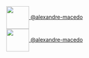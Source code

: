 <a href=https://gitlab.com/alexandre-macedo>
  <img valign="middle" src="https://about.gitlab.com/images/press/logo/png/gitlab-logo-gray-stacked-rgb.png" width="60">
  <span>@alexandre-macedo</span>
</a>

</br>
<a href=https://github.com/alexandre-macedo>
  <img valign="middle" src="https://www.google.com/url?sa=i&url=https%3A%2F%2Fwww.kissclipart.com%2Fcomputer-icons-github-clip-art-logo-shengke-xue-bxbkfg%2F&psig=AOvVaw0TX5dO_CnCP4MCrfxBTTA7&ust=1595857946969000&source=images&cd=vfe&ved=0CAIQjRxqFwoTCJib9quI6-oCFQAAAAAdAAAAABAD" width="60">
  <span>@alexandre-macedo</span>
</a>